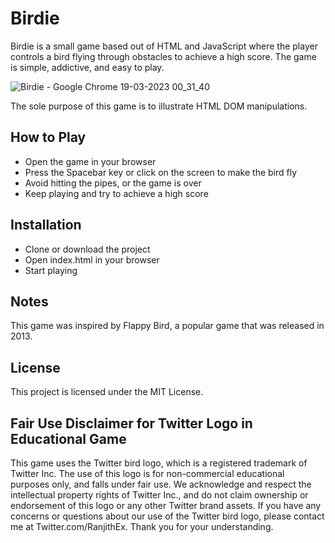 # Birdie
Birdie is a small game based out of HTML and JavaScript where the player controls a bird flying through obstacles to achieve a high score. The game is simple, addictive, and easy to play.

![Birdie - Google Chrome 19-03-2023 00_31_40](https://user-images.githubusercontent.com/123010711/226130794-5dc8df89-d421-4053-b659-a75b3eb5790e.png)

The sole purpose of this game is to illustrate HTML DOM manipulations. 

## How to Play
- Open the game in your browser
- Press the Spacebar key or click on the screen to make the bird fly
- Avoid hitting the pipes, or the game is over
- Keep playing and try to achieve a high score

## Installation
- Clone or download the project
- Open index.html in your browser
- Start playing

## Notes
This game was inspired by Flappy Bird, a popular game that was released in 2013. 

## License
This project is licensed under the MIT License.

## Fair Use Disclaimer for Twitter Logo in Educational Game
This game uses the Twitter bird logo, which is a registered trademark of Twitter Inc. The use of this logo is for non-commercial educational purposes only, and falls under fair use. We acknowledge and respect the intellectual property rights of Twitter Inc., and do not claim ownership or endorsement of this logo or any other Twitter brand assets. If you have any concerns or questions about our use of the Twitter bird logo, please contact me at Twitter.com/RanjithEx. Thank you for your understanding.
